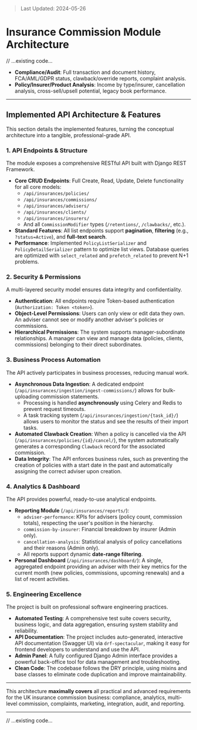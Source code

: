 > Last Updated: 2024-05-26

# Insurance Commission Module Architecture

// ...existing code...
- **Compliance/Audit**: Full transaction and document history, FCA/AML/GDPR status, clawback/override reports, complaint analysis.
- **Policy/Insurer/Product Analysis**: Income by type/insurer, cancellation analysis, cross-sell/upsell potential, legacy book performance.

---

## Implemented API Architecture & Features

This section details the implemented features, turning the conceptual architecture into a tangible, professional-grade API.

### 1. API Endpoints & Structure
The module exposes a comprehensive RESTful API built with Django REST Framework.

-   **Core CRUD Endpoints**: Full Create, Read, Update, Delete functionality for all core models:
    -   `/api/insurances/policies/`
    -   `/api/insurances/commissions/`
    -   `/api/insurances/advisers/`
    -   `/api/insurances/clients/`
    -   `/api/insurances/insurers/`
    -   And all `CommissionModifier` types (`/retentions/`, `/clawbacks/`, etc.).
-   **Standard Features**: All list endpoints support **pagination**, **filtering** (e.g., `?status=Active`), and **full-text search**.
-   **Performance**: Implemented `PolicyListSerializer` and `PolicyDetailSerializer` pattern to optimize list views. Database queries are optimized with `select_related` and `prefetch_related` to prevent N+1 problems.

### 2. Security & Permissions
A multi-layered security model ensures data integrity and confidentiality.

-   **Authentication**: All endpoints require Token-based authentication (`Authorization: Token <token>`).
-   **Object-Level Permissions**: Users can only view or edit data they own. An adviser cannot see or modify another adviser's policies or commissions.
-   **Hierarchical Permissions**: The system supports manager-subordinate relationships. A manager can view and manage data (policies, clients, commissions) belonging to their direct subordinates.

### 3. Business Process Automation
The API actively participates in business processes, reducing manual work.

-   **Asynchronous Data Ingestion**: A dedicated endpoint (`/api/insurances/ingestion/ingest-commissions/`) allows for bulk-uploading commission statements.
    -   Processing is handled **asynchronously** using Celery and Redis to prevent request timeouts.
    -   A task tracking system (`/api/insurances/ingestion/{task_id}/`) allows users to monitor the status and see the results of their import tasks.
-   **Automated Clawback Creation**: When a policy is cancelled via the API (`/api/insurances/policies/{id}/cancel/`), the system automatically generates a corresponding `Clawback` record for the associated commission.
-   **Data Integrity**: The API enforces business rules, such as preventing the creation of policies with a start date in the past and automatically assigning the correct adviser upon creation.

### 4. Analytics & Dashboard
The API provides powerful, ready-to-use analytical endpoints.

-   **Reporting Module** (`/api/insurances/reports/`):
    -   `adviser-performance`: KPIs for advisers (policy count, commission totals), respecting the user's position in the hierarchy.
    -   `commission-by-insurer`: Financial breakdown by insurer (Admin only).
    -   `cancellation-analysis`: Statistical analysis of policy cancellations and their reasons (Admin only).
    -   All reports support dynamic **date-range filtering**.
-   **Personal Dashboard** (`/api/insurances/dashboard/`): A single, aggregated endpoint providing an adviser with their key metrics for the current month (new policies, commissions, upcoming renewals) and a list of recent activities.

### 5. Engineering Excellence
The project is built on professional software engineering practices.

-   **Automated Testing**: A comprehensive test suite covers security, business logic, and data aggregation, ensuring system stability and reliability.
-   **API Documentation**: The project includes auto-generated, interactive API documentation (Swagger UI) via `drf-spectacular`, making it easy for frontend developers to understand and use the API.
-   **Admin Panel**: A fully configured Django Admin interface provides a powerful back-office tool for data management and troubleshooting.
-   **Clean Code**: The codebase follows the DRY principle, using mixins and base classes to eliminate code duplication and improve maintainability.

---

This architecture **maximally covers** all practical and advanced requirements for the UK insurance commission business: compliance, analytics, multi-level commission, complaints, marketing, integration, audit, and reporting.

---
// ...existing code...


